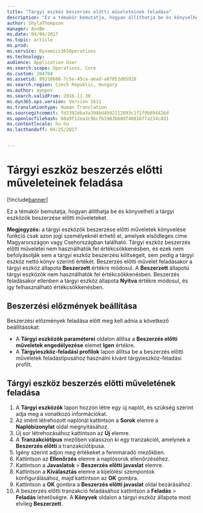```yaml
---
title: "Tárgyi eszköz beszerzés előtti műveleteinek feladása"
description: "Ez a témakör bemutatja, hogyan állíthatja be és könyvelheti a tárgyi eszközök beszerzése előtti műveleteket."
author: ShylaThompson
manager: AnnBe
ms.date: 04/04/2017
ms.topic: article
ms.prod: 
ms.service: Dynamics365Operations
ms.technology: 
audience: Application User
ms.search.scope: Operations, Core
ms.custom: 264704
ms.assetid: 89218666-7c5e-45ca-aead-a87853d05928
ms.search.region: Czech Republic, Hungary
ms.author: epopov
ms.search.validFrom: 2016-11-30
ms.dyn365.ops.version: Version 1611
ms.translationtype: Human Translation
ms.sourcegitcommit: fd3392eba3a394bd4b92112093c1f1f9b894426d
ms.openlocfilehash: b8a9f12ea3c9bcfb1983b60df48816f7a234cdd1
ms.contentlocale: hu-hu
ms.lasthandoff: 04/25/2017


---
```


# <a name="post-the-pre-acquisition-of-a-fixed-asset"></a>Tárgyi eszköz beszerzés előtti műveleteinek feladása

[!include[banner](../includes/banner.md)]


Ez a témakör bemutatja, hogyan állíthatja be és könyvelheti a tárgyi eszközök beszerzése előtti műveleteket.

**Megjegyzés:** a tárgyi eszközök beszerzése előtti műveletek könyvelése funkció csak azon jogi személyeknél érhető el, amelyek elsődleges címe Magyarországon vagy Csehországban található. Tárgyi eszköz beszerzés előtti műveletei nem használhatók fel értékcsökkenésben, és ezek nem befolyásolják sem a tárgyi eszköz beszerzési költségeit, sem pedig a tárgyi eszköz nettó könyv szerinti értékét. Beszerzés előtti művelet feladásakor a tárgyi eszköz állapota **Beszerzett** értékre módosul. A **Beszerzett** állapotú tárgyi eszközök nem használhatók fel értékcsökkenésben. Beszerzés feladásakor ellenben a tárgyi eszköz állapota **Nyitva** értékre módosul, és így felhasználható értékcsökkenésben.

## <a name="set-up-preacquisitions"></a>Beszerzési előzmények beállítása
Beszerzési előzmények feladása előtt meg kell adnia a következő beállításokat:

-   A **Tárgyi eszközök paraméterei** oldalon állítsa a **Beszerzés előtti műveletek engedélyezése** elemet **Igen** értékre.
-   A **Tárgyieszköz-feladási profilok** lapon állítsa be a beszerzés előtti műveletek feladástípusához használni kívánt tárgyieszköz-feladási profilt.

## <a name="post-a-preacquisition-of-a-fixed-asset"></a>Tárgyi eszköz beszerzés előtti műveletének feladása
1.  A **Tárgyi eszközök** lapon hozzon létre egy új naplót, és szükség szerint adja meg a vonatkozó információkat.
2.  Az imént létrehozott naplónál kattintson a **Sorok** elemre a **Naplóbizonylat** oldal megnyitásához.
3.  Új sor létrehozásához kattintson az **Új** elemre.
4.  A **Tranzakciótípus** mezőben válasszon ki egy tranzakciót, amelynek a **Beszerzés előtti** a tranzakciótípusa.
5.  Igény szerint adjon meg értékeket a fennmaradó mezőkben.
6.  Kattintson az **Ellenőrzés** elemre a naplósorok ellenőrzéséhez.
7.  Kattintson a **Javaslatok** &gt; **Beszerzés előtti javaslat** elemre.
8.  Kattintson a **Kiválasztás** elemre a kijelölési szempontok konfigurálásához, majd kattintson az **OK** gombra.
9.  Kattintson a **OK** gombra a **Beszerzés előtti javaslat** oldal bezárásához.
10. A beszerzés előtti tranzakció feladásához kattintson a **Feladás** &gt; **Feladás** lehetőségre. A **Könyvek** oldalon a tárgyi eszköz állapota most elvileg **Beszerzett**.





